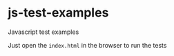 # js-test-examples
Javascript test examples

Just open the `index.html` in the browser to run the tests
